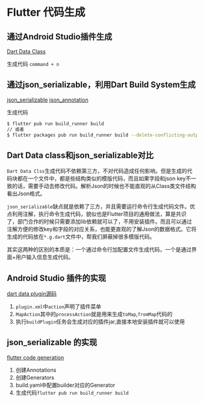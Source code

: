 
# Flutter 代码生成

## 通过Android Studio插件生成
[Dart Data Class](https://plugins.jetbrains.com/plugin/12429-dart-data-class)

生成代码
`command + n`


## 通过json_serializable，利用Dart Build System生成
[json_serializable](https://pub.dev/packages/json_serializable)
[json_annotation](https://pub.dev/packages/json_annotation)

生成代码
```bash
$ flutter pub run build_runner build
// 或者
$ flutter packages pub run build_runner build --delete-conflicting-outputs  
```

## Dart Data class和json_serializable对比
`Dart Data Clss`生成代码不依赖第三方，不对代码造成任何影响。但是生成的代码块都在一个文件中，都是些结构类似的模版代码，而且如果字段和json key不一致的话，需要手动去修改代码。解析Json的时候也不能直观的从Class类文件结构看出Json格式。

`json_serializable`缺点就是依赖了三方，并且需要运行命令行生成代码文件。优点利用注解，执行命令生成代码，貌似也是Flutter项目的通用做法，算是共识了，部门合作的时候只需要添加lib依赖就可以了，不用安装插件。而且可以通过注解方便的修改key和字段的对应关系，也能更直观的了解Json的数据格式。它将生成的代码放在`*.g.dart`文件中，帮我们屏蔽掉很多模版代码。

其实这两种的区别的本质是：一个通过命令行加配置文件生成代码，一个是通过界面+用户输入信息生成代码。

## Android Studio 插件的实现
[dart data plugin源码](https://github.com/andrasferenczi/dart-data-plugin)
1. `plugin.xml`中`action`声明了插件菜单
2. `MapAction`其中的`processAction`就是用来生成`toMap`,`fromMap`代码的
3. 执行`buildPlugin`任务会生成对应的插件jar,直接本地安装插件就可以使用

## json_serializable 的实现
[flutter code generation](https://www.raywenderlich.com/22180993-flutter-code-generation-getting-started#toc-anchor-016)

1. 创建Annotations
2. 创建Generators
3. build.yaml中配置builder对应的Generator
4. 生成代码`flutter pub run build_runner build`